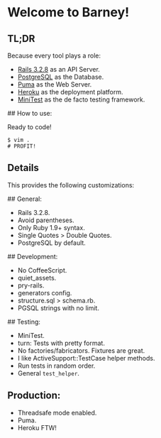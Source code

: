 # Welcome to Barney!

## TL;DR

Because every tool plays a role:

+ [Rails 3.2.8](http://rubyonrails.org/) as an API Server.
+ [PostgreSQL](http://www.postgresql.org/) as the Database.
+ [Puma](http://puma.io/) as the Web Server.
+ [Heroku](http://www.heroku.com/) as the deployment platform.
+ [MiniTest](https://github.com/seattlerb/minitest) as the de facto testing framework.

## How to use:

Ready to code!

    $ vim .
    # PROFIT!

## Details

This provides the following customizations:

## General:

+ Rails 3.2.8.
+ Avoid parentheses.
+ Only Ruby 1.9+ syntax.
+ Single Quotes > Double Quotes.
+ PostgreSQL by default.

## Development:

+ No CoffeeScript.
+ quiet_assets.
+ pry-rails.
+ generators config.
+ structure.sql > schema.rb.
+ PGSQL strings with no limit.

## Testing:

+ MiniTest.
+ turn: Tests with pretty format.
+ No factories/fabricators. Fixtures are great.
+ I like ActiveSupport::TestCase helper methods.
+ Run tests in random order.
+ General `test_helper`.

## Production:

+ Threadsafe mode enabled.
+ Puma.
+ Heroku FTW!
